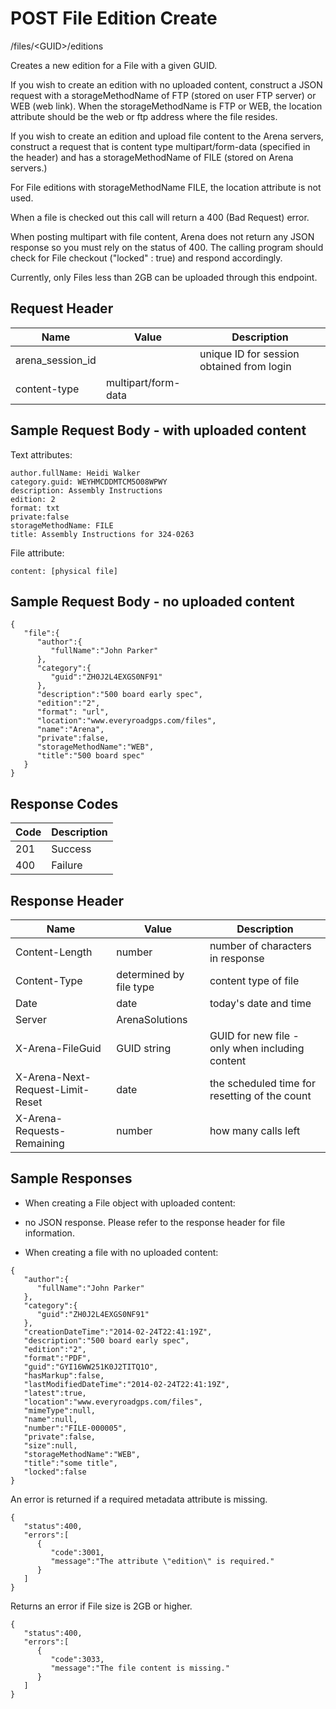 # POST File Edition Create
/files/&lt;GUID&gt;/editions

Creates a new edition for a File with a given GUID.

If you wish to create an edition with no uploaded content, construct a JSON request with a storageMethodName of FTP \(stored on user FTP server\) or WEB \(web link\). When the storageMethodName is FTP or WEB, the location attribute should be the web or ftp address where the file resides.<br>

If you wish to create an edition and upload file content to the Arena servers, construct a request that is content type multipart/form-data \(specified in the header\) and has a storageMethodName of FILE \(stored on Arena servers.\)

For File editions with storageMethodName FILE, the location attribute is not used.

When a  file is checked out this call will return a 400 \(Bad Request\) error.

When posting multipart with file content, Arena does not return any JSON response so you must rely on the status of 400. The calling program should check for File checkout \("locked" : true\) and respond accordingly. 

Currently, only Files less than 2GB can be uploaded through this endpoint.

## Request Header

| Name  | Value  | Description  |
|  --- |  --- |  --- | 
| arena_session_id  |   | unique ID for session obtained from login  |
| content-type  | multipart/form-data  |   |

## Sample Request Body - with uploaded content
Text attributes:

```
author.fullName: Heidi Walker
category.guid: WEYHMCDDMTCM5O08WPWY
description: Assembly Instructions
edition: 2
format: txt
private:false
storageMethodName: FILE
title: Assembly Instructions for 324-0263
```
File attribute:

```
content: [physical file]
```
## Sample Request Body - no uploaded content


```
{  
   "file":{
      "author":{  
         "fullName":"John Parker"
      },
      "category":{  
         "guid":"ZH0J2L4EXGS0NF91"
      },
      "description":"500 board early spec",
      "edition":"2",
      "format": "url",
      "location":"www.everyroadgps.com/files",
      "name":"Arena",
      "private":false,
      "storageMethodName":"WEB",
      "title":"500 board spec"
   }
}
```
## Response Codes

| Code  | Description  |
|  --- |  --- | 
| 201  | Success  |
| 400  | Failure  |

## Response Header

| Name  | Value  | Description  |
|  --- |  --- |  --- | 
| Content-Length  | number  | number of characters in response  |
| Content-Type  | determined by file type  | content type of file  |
| Date  | date  | today's date and time  |
| Server  | ArenaSolutions  |   |
| X-Arena-FileGuid  | GUID string  | GUID for new file - only when including content  |
| X-Arena-Next-Request-Limit-Reset   | date  | the scheduled time for resetting of the count  |
| X-Arena-Requests-Remaining   | number  | how many calls left  |

## Sample Responses
* When creating a File object with uploaded content:

* no JSON response. Please refer to the response header for file information.

* When creating a file with no uploaded content:

```
{  
   "author":{  
      "fullName":"John Parker"
   },
   "category":{  
      "guid":"ZH0J2L4EXGS0NF91"
   },
   "creationDateTime":"2014-02-24T22:41:19Z",
   "description":"500 board early spec",
   "edition":"2",
   "format":"PDF",
   "guid":"GYI16WW251K0J2TITQ1O",
   "hasMarkup":false,
   "lastModifiedDateTime":"2014-02-24T22:41:19Z",
   "latest":true,
   "location":"www.everyroadgps.com/files",
   "mimeType":null,
   "name":null,
   "number":"FILE-000005",
   "private":false,
   "size":null,
   "storageMethodName":"WEB",
   "title":"some title",
   "locked":false
}
```
An error is returned if a required metadata attribute is missing.

```
{  
   "status":400,
   "errors":[  
      {  
         "code":3001,
         "message":"The attribute \"edition\" is required."
      }
   ]
}
```
Returns an error if File size is 2GB or higher.

```
{  
   "status":400,
   "errors":[  
      {  
         "code":3033,
         "message":"The file content is missing."
      }
   ]
}
```
